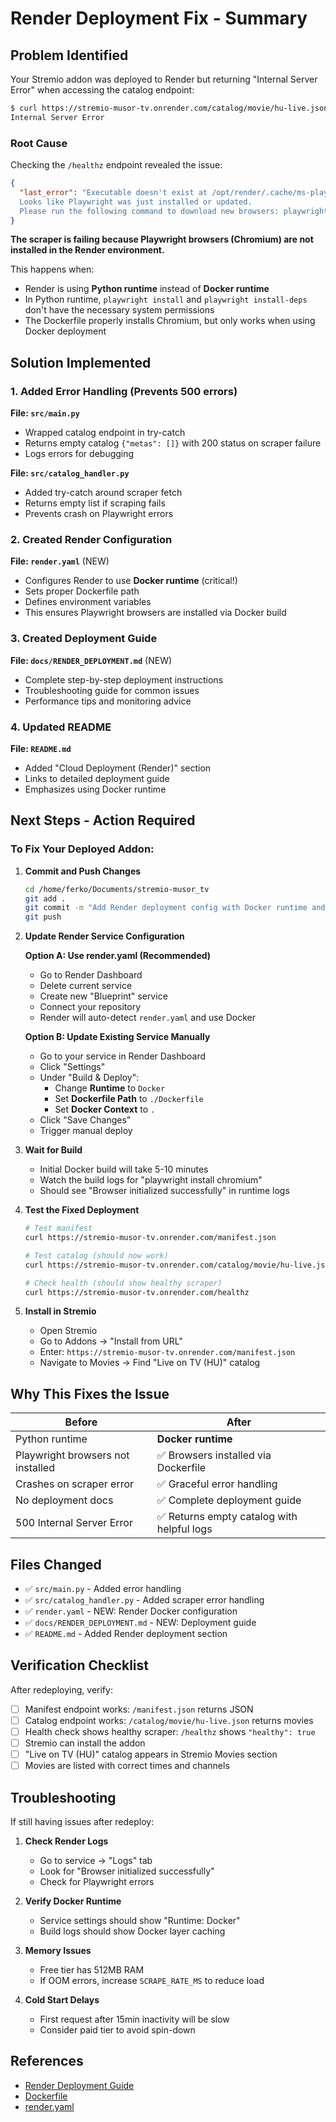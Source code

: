 # Render Deployment Fix - Summary

## Problem Identified

Your Stremio addon was deployed to Render but returning "Internal Server Error" when accessing the catalog endpoint:

```bash
$ curl https://stremio-musor-tv.onrender.com/catalog/movie/hu-live.json
Internal Server Error
```

### Root Cause

Checking the `/healthz` endpoint revealed the issue:

```json
{
  "last_error": "Executable doesn't exist at /opt/render/.cache/ms-playwright/chromium-1134/chrome-linux/chrome
  Looks like Playwright was just installed or updated.
  Please run the following command to download new browsers: playwright install"
}
```

**The scraper is failing because Playwright browsers (Chromium) are not installed in the Render environment.**

This happens when:
- Render is using **Python runtime** instead of **Docker runtime**
- In Python runtime, `playwright install` and `playwright install-deps` don't have the necessary system permissions
- The Dockerfile properly installs Chromium, but only works when using Docker deployment

## Solution Implemented

### 1. Added Error Handling (Prevents 500 errors)

**File: `src/main.py`**
- Wrapped catalog endpoint in try-catch
- Returns empty catalog `{"metas": []}` with 200 status on scraper failure
- Logs errors for debugging

**File: `src/catalog_handler.py`**
- Added try-catch around scraper fetch
- Returns empty list if scraping fails
- Prevents crash on Playwright errors

### 2. Created Render Configuration

**File: `render.yaml`** (NEW)
- Configures Render to use **Docker runtime** (critical!)
- Sets proper Dockerfile path
- Defines environment variables
- This ensures Playwright browsers are installed via Docker build

### 3. Created Deployment Guide

**File: `docs/RENDER_DEPLOYMENT.md`** (NEW)
- Complete step-by-step deployment instructions
- Troubleshooting guide for common issues
- Performance tips and monitoring advice

### 4. Updated README

**File: `README.md`**
- Added "Cloud Deployment (Render)" section
- Links to detailed deployment guide
- Emphasizes using Docker runtime

## Next Steps - Action Required

### To Fix Your Deployed Addon:

1. **Commit and Push Changes**
   ```bash
   cd /home/ferko/Documents/stremio-musor_tv
   git add .
   git commit -m "Add Render deployment config with Docker runtime and error handling"
   git push
   ```

2. **Update Render Service Configuration**
   
   **Option A: Use render.yaml (Recommended)**
   - Go to Render Dashboard
   - Delete current service
   - Create new "Blueprint" service
   - Connect your repository
   - Render will auto-detect `render.yaml` and use Docker
   
   **Option B: Update Existing Service Manually**
   - Go to your service in Render Dashboard
   - Click "Settings"
   - Under "Build & Deploy":
     - Change **Runtime** to `Docker`
     - Set **Dockerfile Path** to `./Dockerfile`
     - Set **Docker Context** to `.`
   - Click "Save Changes"
   - Trigger manual deploy

3. **Wait for Build**
   - Initial Docker build will take 5-10 minutes
   - Watch the build logs for "playwright install chromium"
   - Should see "Browser initialized successfully" in runtime logs

4. **Test the Fixed Deployment**
   ```bash
   # Test manifest
   curl https://stremio-musor-tv.onrender.com/manifest.json
   
   # Test catalog (should now work)
   curl https://stremio-musor-tv.onrender.com/catalog/movie/hu-live.json
   
   # Check health (should show healthy scraper)
   curl https://stremio-musor-tv.onrender.com/healthz
   ```

5. **Install in Stremio**
   - Open Stremio
   - Go to Addons → "Install from URL"
   - Enter: `https://stremio-musor-tv.onrender.com/manifest.json`
   - Navigate to Movies → Find "Live on TV (HU)" catalog

## Why This Fixes the Issue

| Before | After |
|--------|-------|
| Python runtime | **Docker runtime** |
| Playwright browsers not installed | ✅ Browsers installed via Dockerfile |
| Crashes on scraper error | ✅ Graceful error handling |
| No deployment docs | ✅ Complete deployment guide |
| 500 Internal Server Error | ✅ Returns empty catalog with helpful logs |

## Files Changed

- ✅ `src/main.py` - Added error handling
- ✅ `src/catalog_handler.py` - Added scraper error handling  
- ✅ `render.yaml` - NEW: Render Docker configuration
- ✅ `docs/RENDER_DEPLOYMENT.md` - NEW: Deployment guide
- ✅ `README.md` - Added Render deployment section

## Verification Checklist

After redeploying, verify:

- [ ] Manifest endpoint works: `/manifest.json` returns JSON
- [ ] Catalog endpoint works: `/catalog/movie/hu-live.json` returns movies
- [ ] Health check shows healthy scraper: `/healthz` shows `"healthy": true`
- [ ] Stremio can install the addon
- [ ] "Live on TV (HU)" catalog appears in Stremio Movies section
- [ ] Movies are listed with correct times and channels

## Troubleshooting

If still having issues after redeploy:

1. **Check Render Logs**
   - Go to service → "Logs" tab
   - Look for "Browser initialized successfully"
   - Check for Playwright errors

2. **Verify Docker Runtime**
   - Service settings should show "Runtime: Docker"
   - Build logs should show Docker layer caching

3. **Memory Issues**
   - Free tier has 512MB RAM
   - If OOM errors, increase `SCRAPE_RATE_MS` to reduce load

4. **Cold Start Delays**
   - First request after 15min inactivity will be slow
   - Consider paid tier to avoid spin-down

## References

- [Render Deployment Guide](docs/RENDER_DEPLOYMENT.md)
- [Dockerfile](/Dockerfile)
- [render.yaml](/render.yaml)
